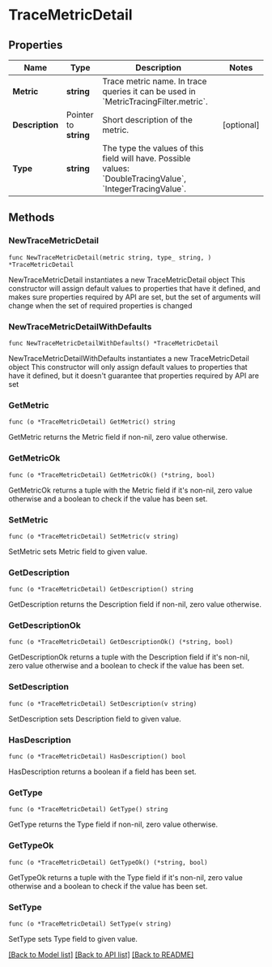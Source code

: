 # TraceMetricDetail

## Properties

Name | Type | Description | Notes
------------ | ------------- | ------------- | -------------
**Metric** | **string** | Trace metric name. In trace queries it can be used in &#x60;MetricTracingFilter.metric&#x60;. | 
**Description** | Pointer to **string** | Short description of the metric. | [optional] 
**Type** | **string** | The type the values of this field will have. Possible values: &#x60;DoubleTracingValue&#x60;, &#x60;IntegerTracingValue&#x60;. | 

## Methods

### NewTraceMetricDetail

`func NewTraceMetricDetail(metric string, type_ string, ) *TraceMetricDetail`

NewTraceMetricDetail instantiates a new TraceMetricDetail object
This constructor will assign default values to properties that have it defined,
and makes sure properties required by API are set, but the set of arguments
will change when the set of required properties is changed

### NewTraceMetricDetailWithDefaults

`func NewTraceMetricDetailWithDefaults() *TraceMetricDetail`

NewTraceMetricDetailWithDefaults instantiates a new TraceMetricDetail object
This constructor will only assign default values to properties that have it defined,
but it doesn't guarantee that properties required by API are set

### GetMetric

`func (o *TraceMetricDetail) GetMetric() string`

GetMetric returns the Metric field if non-nil, zero value otherwise.

### GetMetricOk

`func (o *TraceMetricDetail) GetMetricOk() (*string, bool)`

GetMetricOk returns a tuple with the Metric field if it's non-nil, zero value otherwise
and a boolean to check if the value has been set.

### SetMetric

`func (o *TraceMetricDetail) SetMetric(v string)`

SetMetric sets Metric field to given value.


### GetDescription

`func (o *TraceMetricDetail) GetDescription() string`

GetDescription returns the Description field if non-nil, zero value otherwise.

### GetDescriptionOk

`func (o *TraceMetricDetail) GetDescriptionOk() (*string, bool)`

GetDescriptionOk returns a tuple with the Description field if it's non-nil, zero value otherwise
and a boolean to check if the value has been set.

### SetDescription

`func (o *TraceMetricDetail) SetDescription(v string)`

SetDescription sets Description field to given value.

### HasDescription

`func (o *TraceMetricDetail) HasDescription() bool`

HasDescription returns a boolean if a field has been set.

### GetType

`func (o *TraceMetricDetail) GetType() string`

GetType returns the Type field if non-nil, zero value otherwise.

### GetTypeOk

`func (o *TraceMetricDetail) GetTypeOk() (*string, bool)`

GetTypeOk returns a tuple with the Type field if it's non-nil, zero value otherwise
and a boolean to check if the value has been set.

### SetType

`func (o *TraceMetricDetail) SetType(v string)`

SetType sets Type field to given value.



[[Back to Model list]](../README.md#documentation-for-models) [[Back to API list]](../README.md#documentation-for-api-endpoints) [[Back to README]](../README.md)


